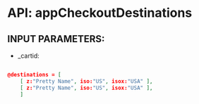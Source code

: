 # API: appCheckoutDestinations




## INPUT PARAMETERS: ##
  * _cartid: 

```json

@destinations = [
	[ z:"Pretty Name", iso:"US", isox:"USA" ],
	[ z:"Pretty Name", iso:"US", isox:"USA" ],
	]
```
